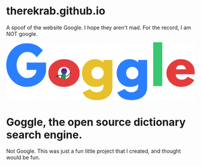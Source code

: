 # therekrab.github.io
A spoof of the website Google. I hope they aren't mad. For the record, I am NOT google.

![](imgs/logo.png)
# Goggle, the open source dictionary search engine.
Not Google. This was just a fun little project that I created, and thought would be fun.

